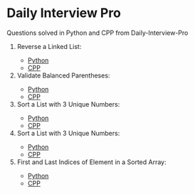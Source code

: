 # Daily Interview Pro
 Questions solved in Python and CPP from Daily-Interview-Pro
 <ol>
<li>
	<div>
	 Reverse a Linked List: 
	 <ul>
	  <li><a href="https://github.com/anishmo99/DailyInterviewPro/blob/master/reverseLinkedList.py">Python</a></li>
	  <li><a href="https://github.com/anishmo99/DailyInterviewPro/blob/master/reverseLinkedList.cpp">CPP</a></li></ul>
	</div>
</li>
<li>
	<div>
	 Validate Balanced Parentheses: 
	 <ul>
	  <li><a href="https://github.com/anishmo99/DailyInterviewPro/blob/master/validateBalancedParentheses.py">Python</a></li>
	  <li><a href="https://github.com/anishmo99/DailyInterviewPro/blob/master/validateBalancedParentheses.cpp">CPP</a></li></ul>
	</div>
</li>
<li>
	<div>
	Sort a List with 3 Unique Numbers: 
	 <ul>
	  <li><a href="https://github.com/anishmo99/DailyInterviewPro/blob/master/sort3UniqueNumbers.py">Python</a></li>
	  <li><a href="https://github.com/anishmo99/DailyInterviewPro/blob/master/sort3UniqueNumbers.cpp">CPP</a></li></ul>
	</div>
</li>
<li>
	<div>
	Sort a List with 3 Unique Numbers: 
	 <ul>
	  <li><a href="https://github.com/anishmo99/DailyInterviewPro/blob/master/sort3UniqueNumbers.py">Python</a></li>
	  <li><a href="https://github.com/anishmo99/DailyInterviewPro/blob/master/sort3UniqueNumbers.cpp">CPP</a></li></ul>
	</div>
</li>
<li>
	<div>
	First and Last Indices of Element in a Sorted Array: 
	 <ul>
	  <li><a href="https://github.com/anishmo99/DailyInterviewPro/blob/master/firstAndLastIndicesOfElementInSortedArray.py">Python</a></li>
	  <li><a href="https://github.com/anishmo99/DailyInterviewPro/blob/master/firstAndLastIndicesOfElementInSortedArray.cpp">CPP</a></li></ul>
	</div>
</li>
</ol>